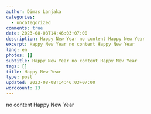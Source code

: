 ```yaml
---
author: Dimas Lanjaka
categories:
  - uncategorized
comments: true
date: 2023-08-08T14:46:03+07:00
description: Happy New Year no content Happy New Year
excerpt: Happy New Year no content Happy New Year
lang: en
photos: []
subtitle: Happy New Year no content Happy New Year
tags: []
title: Happy New Year
type: post
updated: 2023-08-08T14:46:03+07:00
wordcount: 13
---
```


no content Happy New Year